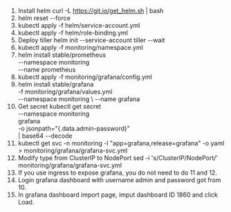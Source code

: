 1. Install helm
   curl -L https://git.io/get_helm.sh | bash
2. helm reset --force
3. kubectl apply -f helm/service-account.yml
4. kubectl apply -f helm/role-binding.yml
5. Deploy tiller
   helm init --service-account tiller --wait
6. kubectl apply -f monitoring/namespace.yml
7. helm install stable/prometheus \
    --namespace monitoring \
    --name prometheus
8. kubectl apply -f monitoring/grafana/config.yml
9. helm install stable/grafana \
    -f monitoring/grafana/values.yml \
    --namespace monitoring \ 
    --name grafana
10. Get secret
   kubectl get secret \
    --namespace monitoring \
    grafana \
    -o jsonpath="{.data.admin-password}" \
    | base64 --decode
11. kubectl get svc -n monitoring -l "app=grafana,release=grafana" -o yaml > monitoring/grafana/grafana-svc.yml
12. Modify type from ClusterIP to NodePort
    sed -i 's/ClusterIP/NodePort/' monitoring/grafana/grafana-svc.yml
13. If you use ingress to expose grafana, you do not need to do 11 and 12.
14. Login grafana dashboard with username admin and password got from 10.
15. In grafana dashboard import page, imput dashboard ID 1860 and click Load.
